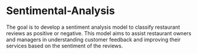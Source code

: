 # Sentimental-Analysis
The goal is to develop a sentiment analysis model to classify restaurant reviews as positive or negative. This model aims to assist restaurant owners and managers in understanding customer feedback and improving their services based on the sentiment of the reviews.
